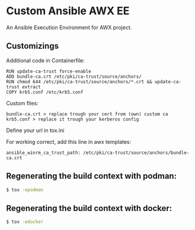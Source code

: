 # Custom Ansible AWX EE

An Ansible Execution Environment for AWX project.

## Customizings

Additional code in Containerfile:
```
RUN update-ca-trust force-enable
ADD bundle-ca.crt /etc/pki/ca-trust/source/anchors/
RUN chmod 644 /etc/pki/ca-trust/source/anchors/*.crt && update-ca-trust extract
COPY krb5.conf /etc/krb5.conf
```

Custom files:
```
bundle-ca.crt > replace trough your cert from (own) custom ca
krb5.conf > replace it trough your kerberos config
```

Define your url in tox.ini

For working correct, add this line in awx templates:
```
ansible_winrm_ca_trust_path: /etc/pki/ca-trust/source/anchors/bundle-ca.crt
```

## Regenerating the build context with podman:

```bash
$ tox -epodman
```

## Regenerating the build context with docker:

```bash
$ tox -edocker
```
